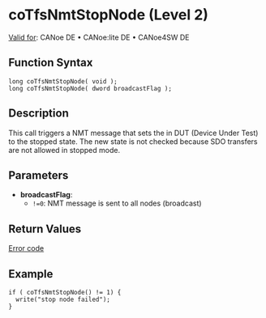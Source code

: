 # coTfsNmtStopNode (Level 2)

[Valid for](../../../../Shared/FeatureAvailability.md):  CANoe DE • CANoe:lite DE • CANoe4SW DE

## Function Syntax

```plaintext
long coTfsNmtStopNode( void );
long coTfsNmtStopNode( dword broadcastFlag );
```

## Description

This call triggers a NMT message that sets the in DUT (Device Under Test) to the stopped state. The new state is not checked because SDO transfers are not allowed in stopped mode.

## Parameters

- **broadcastFlag**: 
  - `!=0`: NMT message is sent to all nodes (broadcast)

## Return Values

[Error code](../CAPLfunctionsCANopenNLTFSErrorCodes.md)

## Example

```plaintext
if ( coTfsNmtStopNode() != 1) {
  write("stop node failed");
}
```
